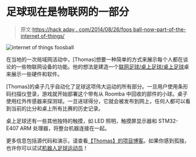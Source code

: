 # 足球现在是物联网的一部分

> 原文:[https://hack aday . com/2014/08/26/foos ball-now-part-of-the-internet of-things/](https://hackaday.com/2014/08/26/foosball-now-part-of-the-internet-of-things/)

![internet of things foosball](../Images/1f320a4796be3eecaaedca854918a1e2.png)

在当地的一次局域网活动中，[Thomas]想要一种简单的方式来展示每个人都在谈论的一些物联网设备的功能。他的想法是建造一个[联网足球/桌上足球/桌上足球](http://hackaday.io/project/2194)桌来展示一些硬件和软件。

[Thomas]的桌子几乎自动化了足球这项伟大运动的所有部分。一旦用户使用条形码扫描仪登录，游戏就开始部署这个带有从 Roomba 中回收的部件的小球。桌子使用红外传感器来探测球。一旦进球得分，它就会被发布到网上，任何人都可以看到当前的比分和桌上所有比赛的历史记录。

桌上足球还有一些其他独特的触摸，如 LED 照明，触摸屏显示器和 STM32-E407 ARM 处理器，将整台机器连接在一起。

更多信息包括源代码和演示，请查看[【Thomas】的项目博客](http://blog.tkjelectronics.dk/2014/08/iot-featured-soccer-table/)。如果你感到孤独，也许你可以试试[机器人足球运动员](http://hackaday.com/2014/02/25/robot-foosball-will-kick-your-butt-if-you-play-slowly/)！
